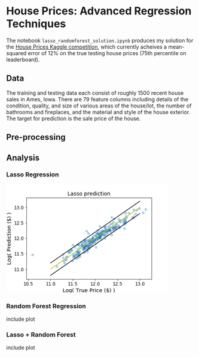 # House Prices: Advanced Regression Techniques

The notebook `lasso_randomforest_solution.ipynb` produces my solution for the [House Prices Kaggle competition](https://www.kaggle.com/c/house-prices-advanced-regression-techniques), which currently acheives a mean-squared error of 12% on the true testing house prices (75th percentile on leaderboard).

## Data

The training and testing data each consist of roughly 1500 recent house sales in Ames, Iowa. There are 79 feature columns including details of the condition, quality, and size of various areas of the house/lot, the number of bathrooms and fireplaces, and the material and style of the house exterior. The target for prediction is the sale price of the house.

## Pre-processing

## Analysis

### Lasso Regression

![Lasso results](Lasso.png)

### Random Forest Regression
include plot
### Lasso + Random Forest
include plot
